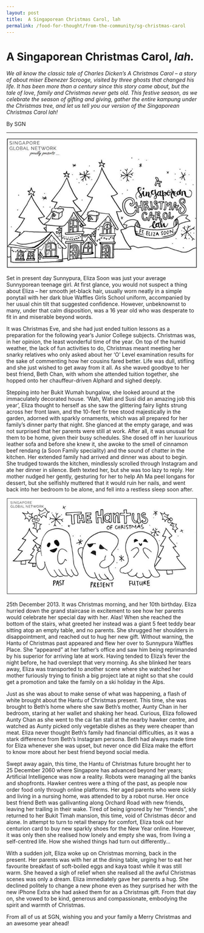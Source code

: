 ```yaml
---
layout: post
title:  A Singaporean Christmas Carol, lah
permalink: /food-for-thought/from-the-community/sg-christmas-carol
---
```

# A Singaporean Christmas Carol, *lah.*


*We all know the classic tale of Charles Dicken’s A Christmas Carol – a story of about miser Ebenezer Scrooge, visited by three ghosts that changed his life.  It has been more than a century since this story came about, but the tale of love, family and Christmas never gets old. This festive season, as we celebrate the season of gifting and giving, gather the entire kampung under the Christmas tree, and let us tell you our version of the Singaporean Christmas Carol lah!*

By SGN

---

![Image](/images/stories/2019/sg-christmas-carol-2.jpg)

Set in present day Sunnypura, Eliza Soon was just your average Sunnyporean teenage girl. At first glance, you would not suspect a thing about Eliza – her smooth jet-black hair, usually worn neatly in a simple ponytail with her dark blue Waffles Girls School uniform, accompanied by her usual chin tilt that suggested confidence. However, unbeknownst to many, under that calm disposition, was a 16 year old who was desperate to fit in and miserable beyond words.

It was Christmas Eve, and she had just ended tuition lessons as a preparation for the following year’s Junior College subjects. Christmas was, in her opinion, the least wonderful time of the year. On top of the humid weather, the lack of fun activities to do, Christmas meant meeting her snarky relatives who only asked about her ‘O’ Level examination results for the sake of commenting how her cousins fared better. Life was dull, stifling and she just wished to get away from it all. As she waved goodbye to her best friend, Beth Chan, with whom she attended tuition together, she hopped onto her chauffeur-driven Alphard and sighed deeply.

Stepping into her Bukit Wumah bungalow, she looked around at the immaculately decorated house. ‘Wah, Wati and Susi did an amazing job this year’, Eliza thought to herself as she saw the glittering fairy lights strung across her front lawn, and the 10-feet fir tree stood majestically in the garden, adorned with sparkly ornaments, which was all prepared for her family’s dinner party that night. She glanced at the empty garage, and was not surprised that her parents were still at work. After all, it was unusual for them to be home, given their busy schedules. She dosed off in her luxurious leather sofa and before she knew it, she awoke to the smell of cinnamon beef rendang (a Soon Family speciality) and the sound of chatter in the kitchen. Her extended family had arrived and dinner was about to begin. She trudged towards the kitchen, mindlessly scrolled through Instagram and ate her dinner in silence. Beth texted her, but she was too lazy to reply. Her mother nudged her gently, gesturing for her to help Ah Ma peel longans for dessert, but she selfishly muttered that it would ruin her nails, and went back into her bedroom to be alone, and fell into a restless sleep soon after. 

![Image](/images/stories/2019/sg-christmas-carol-1.jpg)

25th December 2013. It was Christmas morning, and her 10th birthday. Eliza hurried down the grand staircase in excitement to see how her parents would celebrate her special day with her. Alas! When she reached the bottom of the stairs, what greeted her instead was a giant 5 feet teddy bear sitting atop an empty table, and no parents. She shrugged her shoulders in disappointment, and reached out to hug her new gift. Without warning, the Hantu of Christmas past appeared and flew her over to Sunnypura Waffles Place. She “appeared” at her father’s office and saw him being reprimanded by his superior for arriving late at work. Having tended to Eliza’s fever the night before, he had overslept that very morning. As she blinked her tears away, Eliza was transported to another scene where she watched her mother furiously trying to finish a big project late at night so that she could get a promotion and take the family on a ski holiday in the Alps.  

Just as she was about to make sense of what was happening, a flash of white brought about the Hantu of Christmas present. This time, she was brought to Beth’s home where she saw Beth’s mother, Aunty Chan in her bedroom, staring at her wallet and shaking her head. Curious, Eliza followed Aunty Chan as she went to the cai fan stall at the nearby hawker centre, and watched as Aunty picked only vegetable dishes as they were cheaper than meat. Eliza never thought Beth’s family had financial difficulties, as it was a stark difference from Beth’s Instagram persona. Beth had always made time for Eliza whenever she was upset, but never once did Eliza make the effort to know more about her best friend beyond social media.

Swept away again, this time, the Hantu of Christmas future brought her to 25 December 2060 where Singapore has advanced beyond her years; Artificial Intelligence was now a reality. Robots were managing all the banks and shopfronts. Hawker centres were a thing of the past, as people now order food only through online platforms. Her aged parents who were sickly and living in a nursing home, was attended to by a robot nurse. Her once best friend Beth was gallivanting along Orchard Road with new friends, leaving her trailing in their wake. Tired of being ignored by her “friends”, she returned to her Bukit Timah mansion, this time, void of Christmas décor and alone. In attempt to turn to retail therapy for comfort, Eliza took out her centurion card to buy new sparkly shoes for the New Year online. However, it was only then she realised how lonely and empty she was, from living a self-centred life. How she wished things had turn out differently…

With a sudden jolt, Eliza woke up on Christmas morning, back in the present. Her parents was with her at the dining table, urging her to eat her favourite breakfast of soft-boiled eggs and kaya toast while it was still warm. She heaved a sigh of relief when she realised all the awful Christmas scenes was only a dream. Eliza immediately gave her parents a hug. She declined politely to change a new phone even as they surprised her with the new iPhone Extra she had asked them for as a Christmas gift. From that day on, she vowed to be kind, generous and compassionate, embodying the spirit and warmth of Christmas.

From all of us at SGN, wishing you and your family a Merry Christmas and an awesome year ahead! 
